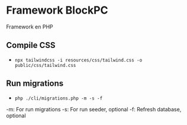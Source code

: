# Framework BlockPC

Framework en PHP

## Compile CSS
- `npx tailwindcss -i resources/css/tailwind.css -o public/css/tailwind.css`

## Run migrations
- `php ./cli/migrations.php -m -s -f`

-m: For run migrations
-s: For run seeder, optional
-f: Refresh database, optional
